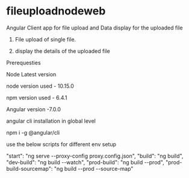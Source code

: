 # fileuploadnodeweb
Angular Client app for file upload and Data display for the uploaded file

1) File upload of single file.

2) display the details of the uploaded file

Prerequesties

Node Latest version

node version used - 10.15.0

npm version used - 6.4.1

Angular version -7.0.0

angular cli installation in global level

npm i -g @angular/cli


use the below scripts for different env setup

"start": "ng serve --proxy-config proxy.config.json",
"build": "ng build",
"dev-build": "ng build --watch",
"prod-build": "ng build --prod",
"prod-build-sourcemap": "ng build --prod --source-map"
